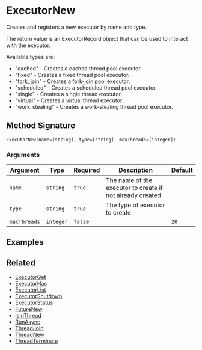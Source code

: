 # ExecutorNew

Creates and registers a new executor by name and type.

The return value is an ExecutorRecord object that can be used to interact with the executor.

Available types are:

* "cached" - Creates a cached thread pool executor.
* "fixed" - Creates a fixed thread pool executor.
* "fork\_join" - Creates a fork-join pool executor.
* "scheduled" - Creates a scheduled thread pool executor.
* "single" - Creates a single thread executor.
* "virtual" - Creates a virtual thread executor.
* "work\_stealing" - Creates a work-stealing thread pool executor.

## Method Signature

```
ExecutorNew(name=[string], type=[string], maxThreads=[integer])
```

### Arguments

| Argument     | Type      | Required | Description                                               | Default |
| ------------ | --------- | -------- | --------------------------------------------------------- | ------- |
| `name`       | `string`  | `true`   | The name of the executor to create if not already created |         |
| `type`       | `string`  | `true`   | The type of executor to create                            |         |
| `maxThreads` | `integer` | `false`  |                                                           | `20`    |

## Examples

## Related

* [ExecutorGet](executorget.md)
* [ExecutorHas](executorhas.md)
* [ExecutorList](executorlist.md)
* [ExecutorShutdown](executorshutdown.md)
* [ExecutorStatus](executorstatus.md)
* [FutureNew](futurenew.md)
* [IsInThread](isinthread.md)
* [RunAsync](runasync.md)
* [ThreadJoin](threadjoin.md)
* [ThreadNew](threadnew.md)
* [ThreadTerminate](threadterminate.md)
